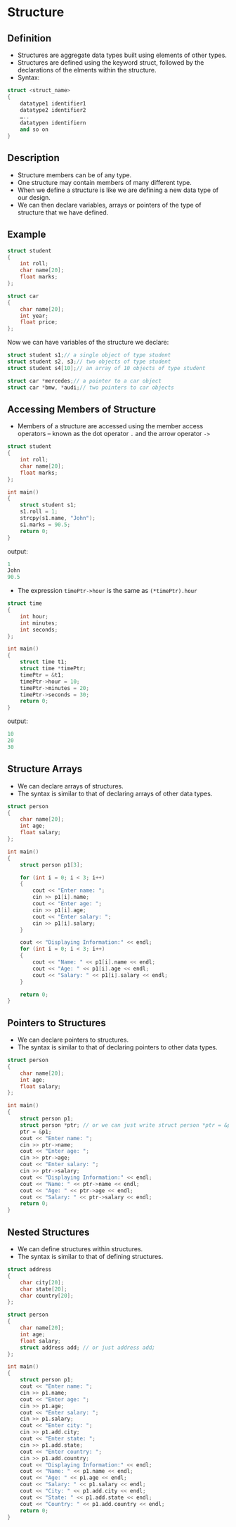 # Structure

## Definition

- Structures are aggregate data types built using elements of other types.
- Structures are defined using the keyword struct, followed by the declarations of the elments within the structure.
- Syntax:
```C++
struct <struct_name>
{
    datatype1 identifier1
    datatype2 identifier2
    …..
    datatypen identifiern
    and so on
}
```

## Description

- Structure members can be of any type.
- One structure may contain members of many different type.
- When we define a structure is like we are defining a new data type of our design.
- We can then declare variables, arrays or pointers of the type of structure that we have defined.

## Example

```C++
struct student
{
    int roll;
    char name[20];
    float marks;
};

struct car
{
    char name[20];
    int year;
    float price;
};
```
Now we can have variables of the structure we declare:
```C++
struct student s1;// a single object of type student
struct student s2, s3;// two objects of type student
struct student s4[10];// an array of 10 objects of type student

struct car *mercedes;// a pointer to a car object
struct car *bmw, *audi;// two pointers to car objects
```

## Accessing Members of Structure

- Members of a structure are accessed using the member access operators – known as the dot operator `.` and the arrow operator `->`
```C++
struct student
{
    int roll;
    char name[20];
    float marks;
};

int main()
{
    struct student s1;
    s1.roll = 1;
    strcpy(s1.name, "John");
    s1.marks = 90.5;
    return 0;
}
```
output:
```C++
1
John
90.5
```

- The expression `timePtr->hour` is the same as `(*timePtr).hour`
```C++
struct time
{
    int hour;
    int minutes;
    int seconds;
};

int main()
{
    struct time t1;
    struct time *timePtr;
    timePtr = &t1;
    timePtr->hour = 10;
    timePtr->minutes = 20;
    timePtr->seconds = 30;
    return 0;
}
```
output:
```C++
10
20
30
``` 

## Structure Arrays

- We can declare arrays of structures.
- The syntax is similar to that of declaring arrays of other data types.
```C++
struct person
{
    char name[20];
    int age;
    float salary;
};

int main()
{
    struct person p1[3];

    for (int i = 0; i < 3; i++)
    {
        cout << "Enter name: ";
        cin >> p1[i].name;
        cout << "Enter age: ";
        cin >> p1[i].age;
        cout << "Enter salary: ";
        cin >> p1[i].salary;
    }

    cout << "Displaying Information:" << endl;
    for (int i = 0; i < 3; i++)
    {
        cout << "Name: " << p1[i].name << endl;
        cout << "Age: " << p1[i].age << endl;
        cout << "Salary: " << p1[i].salary << endl;
    }

    return 0;
}
```

## Pointers to Structures

- We can declare pointers to structures.
- The syntax is similar to that of declaring pointers to other data types.
```C++
struct person
{
    char name[20];
    int age;
    float salary;
};

int main()
{
    struct person p1;
    struct person *ptr; // or we can just write struct person *ptr = &p1;
    ptr = &p1;
    cout << "Enter name: ";
    cin >> ptr->name;
    cout << "Enter age: ";
    cin >> ptr->age;
    cout << "Enter salary: ";
    cin >> ptr->salary;
    cout << "Displaying Information:" << endl;
    cout << "Name: " << ptr->name << endl;
    cout << "Age: " << ptr->age << endl;
    cout << "Salary: " << ptr->salary << endl;
    return 0;
}
```

## Nested Structures

- We can define structures within structures.
- The syntax is similar to that of defining structures.
```C++
struct address
{
    char city[20];
    char state[20];
    char country[20];
};

struct person
{
    char name[20];
    int age;
    float salary;
    struct address add; // or just address add;
};

int main()
{
    struct person p1;
    cout << "Enter name: ";
    cin >> p1.name;
    cout << "Enter age: ";
    cin >> p1.age;
    cout << "Enter salary: ";
    cin >> p1.salary;
    cout << "Enter city: ";
    cin >> p1.add.city;
    cout << "Enter state: ";
    cin >> p1.add.state;
    cout << "Enter country: ";
    cin >> p1.add.country;
    cout << "Displaying Information:" << endl;
    cout << "Name: " << p1.name << endl;
    cout << "Age: " << p1.age << endl;
    cout << "Salary: " << p1.salary << endl;
    cout << "City: " << p1.add.city << endl;
    cout << "State: " << p1.add.state << endl;
    cout << "Country: " << p1.add.country << endl;
    return 0;
}
```
